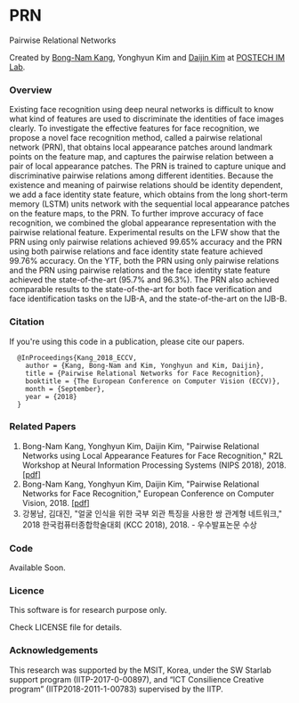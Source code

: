 # PRN
Pairwise Relational Networks

Created by [Bong-Nam Kang](https://sites.google.com/view/bnkang), Yonghyun Kim and [Daijin Kim](http://imlab.postech.ac.kr/members_d.htm) at [POSTECH IM Lab](http://imlab.postech.ac.kr).


### Overview
Existing face recognition using deep neural networks is difficult to know what kind of features are used to discriminate the identities of face images clearly. To investigate the effective features for face recognition, we propose a novel face recognition method, called a pairwise relational network (PRN), that obtains local appearance patches around landmark points on the feature map, and captures the pairwise relation between a pair of local appearance patches. The PRN is trained to capture unique and discriminative pairwise relations among different identities. Because the existence and meaning of pairwise relations should be identity dependent, we add a face identity state feature, which obtains from the long short-term memory (LSTM) units network with the sequential local appearance patches on the feature maps, to the PRN. To further improve accuracy of face recognition, we combined the global appearance representation with the pairwise relational feature. Experimental results on the LFW show that the PRN using only pairwise relations achieved 99.65% accuracy and the PRN using both pairwise relations and face identity state feature achieved 99.76% accuracy. On the YTF, both the PRN using only pairwise relations and the PRN using pairwise relations and the face identity state feature achieved the state-of-the-art (95.7% and 96.3%). The PRN also achieved comparable results to the state-of-the-art for both face verification and face identification tasks on
the IJB-A, and the state-of-the-art on the IJB-B.


### Citation

If you're using this code in a publication, please cite our papers.
```     
  @InProceedings{Kang_2018_ECCV,
    author = {Kang, Bong-Nam and Kim, Yonghyun and Kim, Daijin},
    title = {Pairwise Relational Networks for Face Recognition},
    booktitle = {The European Conference on Computer Vision (ECCV)},
    month = {September},
    year = {2018}
  }
```


### Related Papers

1. Bong-Nam Kang, Yonghyun Kim, Daijin Kim, "Pairwise Relational Networks using Local Appearance Features for Face Recognition,"  R2L Workshop at Neural Information Processing Systems (NIPS 2018), 2018.  [[pdf]](https://arxiv.org/pdf/1811.06405.pdf)  
2. Bong-Nam Kang, Yonghyun Kim, Daijin Kim, "Pairwise Relational Networks for Face Recognition,"  European Conference on Computer Vision, 2018.  [[pdf]](http://openaccess.thecvf.com/content_ECCV_2018/papers/Kang_Pairwise_Relational_Networks_ECCV_2018_paper.pdf)  
3. 강봉남, 김대진, "얼굴 인식을 위한 국부 외관 특징을 사용한 쌍 관계형 네트워크," 2018 한국컴퓨터종합학술대회 (KCC 2018), 2018.  - 우수발표논문 수상

### Code

Available Soon.



### Licence

This software is for research purpose only.

Check LICENSE file for details.


### Acknowledgements

This research was supported by the MSIT, Korea, under the SW Starlab support program (IITP-2017-0-00897), and “ICT Consilience Creative program” (IITP2018-2011-1-00783) supervised by the IITP.

